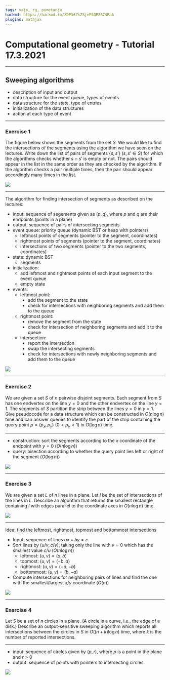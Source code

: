 ```yaml
---
tags: vaje, rg, pometanje
hackmd: https://hackmd.io/ZDP36ZkZSjeF3QP88C4RaA
plugins: mathjax
---
```

# Computational geometry - Tutorial 17.3.2021

---

## Sweeping algorithms

* description of input and output
* data structure for the event queue, types of events
* data structure for the state, type of entries
* initialization of the data structures
* action at each type of event

---

### Exercise 1

The figure below shows the segments from the set $S$. We would like to find the intersections of the segments using the algorithm we have seen on the lectures. Write down the list of pairs of segments $\lbrace s,s' \rbrace$ ($s, s' \in S$) for which the algorithms checks whether $s \cap s'$ is empty or not. The pairs should appear in the list in the same order as they are checked by the algorithm. If the algorithm checks a pair multiple times, then the pair should appear accordingly many times in the list.

![](https://jaanos.github.io/computational-geometry/notes/2021/2021-03-17/pometanja1.png)

----

The algorithm for finding intersection of segments as described on the lectures:
* input: sequence of segements given as $(p, q)$, where $p$ and $q$ are their endpoints (points in a plane)
* output: sequence of pairs of intersecting segments
* event queue: priority queue (dynamic BST or heap with pointers)
  + leftmost points of segments (pointer to the segment, coordinates)
  + rightmost points of segments (pointer to the segment, coordinates)
  + intersections of two segments (pointer to the two segments, coordinates)
* state: dynamic BST
  + segments
* initialization:
  + add leftmost and rightmost points of each input segment to the event queue
  + empty state
* events:
  + leftmost point:
    - add the segment to the state
    - check for intersections with neighboring segments and add them to the queue
  + rightmost point:
    - remove the segment from the state
    - check for intersection of neighboring segments and add it to the queue
  + intersection:
    - report the intersection
    - swap the intersecting segments
    - check for intersections with newly neighboring segments and add them to the queue

![](https://jaanos.github.io/computational-geometry/notes/2021/2021-03-17/pometanja1-checks.png)

---

### Exercise 2

We are given a set $S$ of $n$ pairwise disjoint segments. Each segment from $S$ has one endvertex on the line $y = 0$ and the other endvertex on the line $y = 1$. The segments of $S$ partition the strip between the lines $y = 0$ in $y = 1$. Give pseudocode for a data structure which can be constructed in $O(n \log n)$ time and can answer queries to identify the part of the strip containing the query point $p = ({p_x}, {p_y})$ ($0 < {p_y} < 1$) in $O(\log n)$ time.

----

* construction: sort the segments according to the $x$ coordinate of the endpoint with $y = 0$ ($O(n \log n)$)
* query: bisection according to whether the query point lies left or right of the segment ($O(\log n)$)

![](https://jaanos.github.io/computational-geometry/notes/2021/2021-03-17/strip.png)

---

### Exercise 3

We are given a set $L$ of $n$ lines in a plane. Let $I$ be the set of intersections of the lines in $L$. Describe an algorithm that returns the smallest rectangle containing $I$ with edges parallel to the coordinate axes in $O(n \log n)$ time.

![](https://jaanos.github.io/computational-geometry/notes/2021/2021-03-17/smallestbox.png)

----

Idea: find the leftmost, rightmost, topmost and bottommost intersections

* Input: sequence of lines $ax + by = c$
* Sort lines by $(u/v, c/v)$, taking only the line with $v = 0$ which has the smallest value $c/u$ ($O(n \log n)$)
  - leftmost: $(u, v) = (a, b)$
  - topmost: $(u, v) = (-b, a)$
  - rightmost: $(u, v) = (-a, -b)$
  - bottommost: $(u, v) = (b, -a)$
* Compute intersections for neighboring pairs of lines and find the one with the smallest/largest $x$/$y$ coordinate ($O(n)$)

![](https://jaanos.github.io/computational-geometry/notes/2021/2021-03-17/lines.png)

---

### Exercise 4

Let $S$ be a set of $n$ circles in a plane. (A circle is a curve, i.e., the edge of a disk.) Describe an output-sensitive sweeping algorithm which reports all intersections between the circles in $S$ in $O((n+k) \log n)$ time, where $k$ is the number of reported intersections.

----

* input: sequence of circles given by $(p, r)$, where $p$ is a point in the plane and $r > 0$
* output: sequence of points with pointers to intersecting circles

![](https://jaanos.github.io/computational-geometry/notes/2021/2021-03-17/circles.png)
